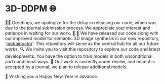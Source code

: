 # 3D-DDPM 🌐
🙇‍♂️ Greetings, we apologize for the delay in releasing our code, which was due to the journal submission process. We appreciate your interest and patience in waiting for our work. 🚀
🌟 We have released our code along with our improved model for semantic 3D image synthesis in our new repository, '[mobaidoctor](https://github.com/mobaidoctor/med-ddpm)'. This repository will serve as the central hub for all our future works. 
🔍 We invite you to visit this repository to explore our code and latest developments. You have the option to train models in both unconditional and conditional ways. 
📝 Our work is currently under review, and once it is accepted by a journal, we plan to release additional models. 

🎉 Wishing you a Happy New Year in advance.
